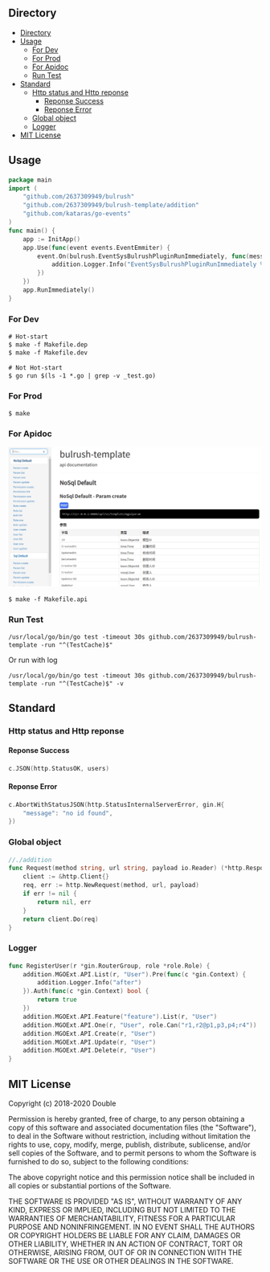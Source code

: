 ## Directory
<!-- TOC -->

- [Directory](#directory)
- [Usage](#usage)
    - [For Dev](#for-dev)
    - [For Prod](#for-prod)
    - [For Apidoc](#for-apidoc)
    - [Run Test](#run-test)
- [Standard](#standard)
    - [Http status and Http reponse](#http-status-and-http-reponse)
        - [Reponse Success](#reponse-success)
        - [Reponse Error](#reponse-error)
    - [Global object](#global-object)
    - [Logger](#logger)
- [MIT License](#mit-license)

<!-- /TOC -->
## Usage
```go
package main
import (
	"github.com/2637309949/bulrush"
	"github.com/2637309949/bulrush-template/addition"
	"github.com/kataras/go-events"
)
func main() {
	app := InitApp()
	app.Use(func(event events.EventEmmiter) {
		event.On(bulrush.EventSysBulrushPluginRunImmediately, func(message ...interface{}) {
			addition.Logger.Info("EventSysBulrushPluginRunImmediately %v", message)
		})
	})
	app.RunImmediately()
}
```

### For Dev
```shell
# Hot-start 
$ make -f Makefile.dep
$ make -f Makefile.dev
```

```shell
# Not Hot-start 
$ go run $(ls -1 *.go | grep -v _test.go)
```

### For Prod
```shell
$ make
```

### For Apidoc
![Bulrush flash](./assets/apidoc.png)

```shell
$ make -f Makefile.api
```

### Run Test
```shell
/usr/local/go/bin/go test -timeout 30s github.com/2637309949/bulrush-template -run "^(TestCache)$"
```
Or run with log
```shell
/usr/local/go/bin/go test -timeout 30s github.com/2637309949/bulrush-template -run "^(TestCache)$" -v
```

##  Standard
### Http status and Http reponse
#### Reponse Success
```go
c.JSON(http.StatusOK, users)
```

#### Reponse Error
```go
c.AbortWithStatusJSON(http.StatusInternalServerError, gin.H{
	"message": "no id found",
})
```

### Global object
```go
//./addition
func Request(method string, url string, payload io.Reader) (*http.Response, error) {
	client := &http.Client{}
	req, err := http.NewRequest(method, url, payload)
	if err != nil {
		return nil, err
	}
	return client.Do(req)
}
```

### Logger
```go
func RegisterUser(r *gin.RouterGroup, role *role.Role) {
	addition.MGOExt.API.List(r, "User").Pre(func(c *gin.Context) {
		addition.Logger.Info("after")
	}).Auth(func(c *gin.Context) bool {
		return true
	})
	addition.MGOExt.API.Feature("feature").List(r, "User")
	addition.MGOExt.API.One(r, "User", role.Can("r1,r2@p1,p3,p4;r4"))
	addition.MGOExt.API.Create(r, "User")
	addition.MGOExt.API.Update(r, "User")
	addition.MGOExt.API.Delete(r, "User")
}
```

## MIT License

Copyright (c) 2018-2020 Double

Permission is hereby granted, free of charge, to any person obtaining a copy
of this software and associated documentation files (the "Software"), to deal
in the Software without restriction, including without limitation the rights
to use, copy, modify, merge, publish, distribute, sublicense, and/or sell
copies of the Software, and to permit persons to whom the Software is
furnished to do so, subject to the following conditions:

The above copyright notice and this permission notice shall be included in all
copies or substantial portions of the Software.

THE SOFTWARE IS PROVIDED "AS IS", WITHOUT WARRANTY OF ANY KIND, EXPRESS OR
IMPLIED, INCLUDING BUT NOT LIMITED TO THE WARRANTIES OF MERCHANTABILITY,
FITNESS FOR A PARTICULAR PURPOSE AND NONINFRINGEMENT. IN NO EVENT SHALL THE
AUTHORS OR COPYRIGHT HOLDERS BE LIABLE FOR ANY CLAIM, DAMAGES OR OTHER
LIABILITY, WHETHER IN AN ACTION OF CONTRACT, TORT OR OTHERWISE, ARISING FROM,
OUT OF OR IN CONNECTION WITH THE SOFTWARE OR THE USE OR OTHER DEALINGS IN THE
SOFTWARE.